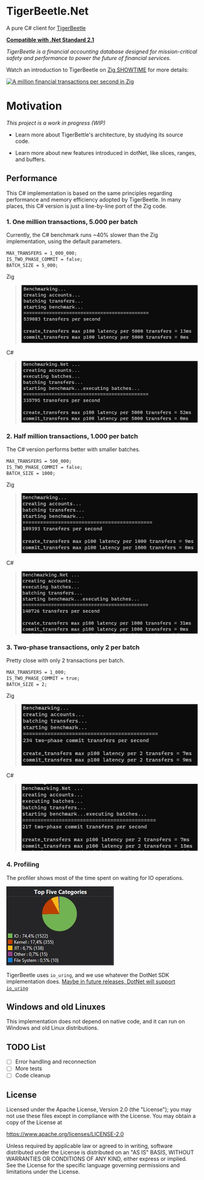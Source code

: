 # TigerBeetle.Net

A pure C# client for [TigerBeetle](https://github.com/coilhq/tigerbeetle)

**[Compatible with .Net Standard 2.1](https://docs.microsoft.com/en-us/dotnet/standard/net-standard)**

*TigerBeetle is a financial accounting database designed for mission-critical safety and performance to power the future of financial services.*

Watch an introduction to TigerBeetle on [Zig SHOWTIME](https://www.youtube.com/watch?v=BH2jvJ74npM) for more details:

[![A million financial transactions per second in Zig](https://img.youtube.com/vi/BH2jvJ74npM/0.jpg)](https://www.youtube.com/watch?v=BH2jvJ74npM)

# Motivation

*This project is a work in progress (WIP)*

- Learn more about TigerBettle's architecture, by studying its source code.

- Learn more about new features introduced in dotNet, like slices, ranges, and buffers.

## Performance

This C# implementation is based on the same principles regarding performance and memory efficiency adopted by TigerBeetle. In many places, this C# version is just a line-by-line port of the Zig code. 

### 1. One million transactions, 5.000 per batch

Currently, the C# benchmark runs ~40% slower than the Zig implementation, using the default parameters.

```
MAX_TRANSFERS = 1_000_000;
IS_TWO_PHASE_COMMIT = false;
BATCH_SIZE = 5_000;
```

Zig
> ![5000 batches in zig](./assets/5000_zig.JPG)

C#
> ![5000 in C#](./assets/5000_dotnet.JPG)


### 2. Half million transactions, 1.000 per batch

The C# version performs better with smaller batches.

```
MAX_TRANSFERS = 500_000;
IS_TWO_PHASE_COMMIT = false;
BATCH_SIZE = 1000;
```

Zig
> ![1000 batches in zig](./assets/1000_zig.JPG)

C#
> ![1000 in C#](./assets/1000_dotnet.JPG)

### 3. Two-phase transactions, only 2 per batch

Pretty close with only 2 transactions per batch.

```
MAX_TRANSFERS = 1_000;
IS_TWO_PHASE_COMMIT = true;
BATCH_SIZE = 2;
```

Zig
> ![500 batches in zig](./assets/2_twophase_zig.JPG)

C#
> ![500 in C#](./assets/2_twophase_dotnet.JPG)

### 4. Profiling

The profiler shows most of the time spent on waiting for IO operations.

![Profiler](./assets/Profiler_CPU.JPG)

TigerBeetle uses `io_uring`, and we use whatever the DotNet SDK implementation does. [Maybe in future releases, DotNet will support `io_uring`](https://github.com/dotnet/runtime/issues/51985)

## Windows and old Linuxes

This implementation does not depend on native code, and it can run on Windows and old Linux distributions.

## TODO List

- [ ] Error handling and reconnection
- [ ] More tests
- [ ] Code cleanup

## License

Licensed under the Apache License, Version 2.0 (the "License"); you may not use these files except in compliance with the License. You may obtain a copy of the License at

https://www.apache.org/licenses/LICENSE-2.0

Unless required by applicable law or agreed to in writing, software distributed under the License is distributed on an "AS IS" BASIS, WITHOUT WARRANTIES OR CONDITIONS OF ANY KIND, either express or implied. See the License for the specific language governing permissions and limitations under the License.
